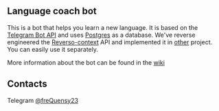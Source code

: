 ## Language coach bot
This is a bot that helps you learn a new language. It is based on the [Telegram Bot API](https://core.telegram.org/bots/api) and uses [Postgres](https://www.mongodb.com/) as a database.
We've reverse engineered the [Reverso-context](https://context.reverso.net/translation/) API and implemented it in [other](https://github.com/freQuensy23-coder/reverso-api) project. You can easily use it separately.

More information about the bot can be found in the [wiki](https://landaulev.notion.site/langlearnbot-081dff1ddcb94a84b5f6d472e8cdca6c)

## Contacts
Telegram [@freQuensy23](https://t.me/freQuensy23)

